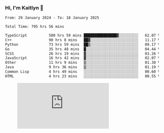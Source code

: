 ### Hi, I'm Kaitlyn 👋
<!--START_SECTION:waka-->

```txt
From: 29 January 2024 - To: 18 January 2025

Total Time: 795 hrs 56 mins

TypeScript          500 hrs 59 mins ███████████████▓░░░░░░░░░   62.07 %
C++                 90 hrs 8 mins   ██▓░░░░░░░░░░░░░░░░░░░░░░   11.17 %
Python              73 hrs 59 mins  ██▒░░░░░░░░░░░░░░░░░░░░░░   09.17 %
Go                  35 hrs 48 mins  █░░░░░░░░░░░░░░░░░░░░░░░░   04.44 %
SCSS                26 hrs 19 mins  ▓░░░░░░░░░░░░░░░░░░░░░░░░   03.26 %
JavaScript          16 hrs 42 mins  ▓░░░░░░░░░░░░░░░░░░░░░░░░   02.07 %
Other               11 hrs 9 mins   ▒░░░░░░░░░░░░░░░░░░░░░░░░   01.38 %
Java                9 hrs 36 mins   ▒░░░░░░░░░░░░░░░░░░░░░░░░   01.19 %
Common Lisp         4 hrs 49 mins   ░░░░░░░░░░░░░░░░░░░░░░░░░   00.60 %
HTML                4 hrs 23 mins   ░░░░░░░░░░░░░░░░░░░░░░░░░   00.55 %
```

<!--END_SECTION:waka-->

<figure><embed src="https://wakatime.com/share/@018d58bc-3d22-46c9-b2d7-4ed36fb8172d/243b5d9b-77cd-4133-89ff-dcc8f225fa18.svg"></embed></figure>
